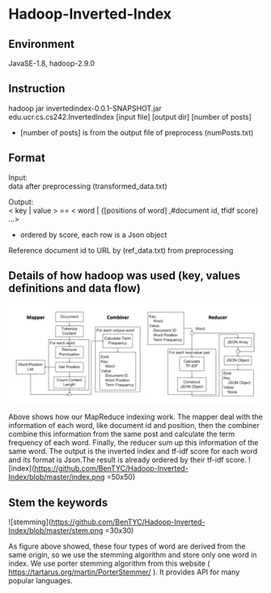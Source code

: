 # Hadoop-Inverted-Index

Environment
---
JavaSE-1.8, hadoop-2.9.0

Instruction
---
hadoop jar invertedindex-0.0.1-SNAPSHOT.jar edu.ucr.cs.cs242.InvertedIndex [input file] [output dir] [number of posts] 
* [number of posts] is from the output file of preprocess (numPosts.txt)

Format
---
Input:  
data after preprocessing (transformed_data.txt)  
  
Output:  
< key | value > == < word | {[positions of word] ,#document id, tfidf score} ...>   
* ordered by score, each row is a Json object

Reference document id to URL by (ref_data.txt) from preprocessing


Details of how hadoop was used (key, values definitions and data flow)
---
![MapReduce](https://github.com/BenTYC/Hadoop-Inverted-Index/blob/master/MR.png "MapReduce")

Above shows how our MapReduce indexing work. The mapper deal with the information of each word, like document id and position, then the combiner combine this information from the same post and calculate the term frequency of each word. Finally, the reducer sum up this information of the same word. The output is the inverted index and tf-idf score for each word and its format is Json.The result is already ordered by their tf-idf score.
![index](https://github.com/BenTYC/Hadoop-Inverted-Index/blob/master/index.png =50x50)

Stem the keywords
---
![stemming](https://github.com/BenTYC/Hadoop-Inverted-Index/blob/master/stem.png =30x30)

As figure above showed, these four types of word are derived from the same origin, so we use the stemming algorithm and store only one word in index. We use porter stemming algorithm from this website ( https://tartarus.org/martin/PorterStemmer/ ). It provides API for many popular languages.

